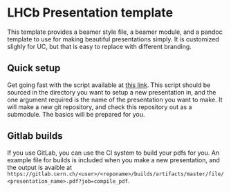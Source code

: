 # LHCb Presentation template

This template provides a beamer style file, a beamer module, and a pandoc template to use for making beautiful presentations simply. It is customized slighly for UC, but that is easy to replace with different branding.



## Quick setup

Get going fast with the script available at [this link](https://gitlab.cern.ch/hschrein/lhcb_presentation/raw/master/default/setup_pres.sh). This script should be sourced in the directory you want to setup a new presentation in, and the one argument required is the name of the presentation you want to make. It will make a new git repository, and check this repository out as a submodule. The basics will be prepared for you.



## Gitlab builds

If you use GitLab, you can use the CI system to build your pdfs for you. An example file for builds is included when you make a new presentation, and the output is avaible at `https://gitlab.cern.ch/<user>/<reponame>/builds/artifacts/master/file/<presentation_name>.pdf?job=compile_pdf`.


